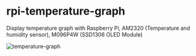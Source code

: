 # rpi-temperature-graph

Display temperature graph with Raspberry Pi, AM2320 (Temperature and humidity sensor), M096P4W (SSD1306 OLED Module)

![temperature-graph](https://user-images.githubusercontent.com/1283492/59161816-41c3a300-8b22-11e9-9f84-5b318794ae28.jpg)

